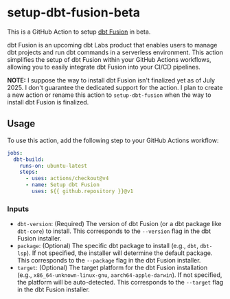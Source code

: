 # setup-dbt-fusion-beta

This is a GitHub Action to setup [dbt Fusion](https://www.getdbt.com/product/fusion) in beta.

dbt Fusion is an upcoming dbt Labs product that enables users to manage dbt projects and run dbt commands in a serverless environment. This action simplifies the setup of dbt Fusion within your GitHub Actions workflows, allowing you to easily integrate dbt Fusion into your CI/CD pipelines.

**NOTE:**
I suppose the way to install dbt Fusion isn't finalized yet as of July 2025.
I don't guarantee the dedicated support for the action.
I plan to create a new action or rename this action to `setup-dbt-fusion` when the way to install dbt Fusion is finalized.

## Usage

To use this action, add the following step to your GitHub Actions workflow:

```yaml
jobs:
  dbt-build:
    runs-on: ubuntu-latest
    steps:
      - uses: actions/checkout@v4
      - name: Setup dbt Fusion
        uses: ${{ github.repository }}@v1
```

### Inputs

- `dbt-version`: (Required) The version of dbt Fusion (or a dbt package like `dbt-core`) to install. This corresponds to the `--version` flag in the dbt Fusion installer.
- `package`: (Optional) The specific dbt package to install (e.g., `dbt`, `dbt-lsp`). If not specified, the installer will determine the default package. This corresponds to the `--package` flag in the dbt Fusion installer.
- `target`: (Optional) The target platform for the dbt Fusion installation (e.g., `x86_64-unknown-linux-gnu`, `aarch64-apple-darwin`). If not specified, the platform will be auto-detected. This corresponds to the `--target` flag in the dbt Fusion installer.
